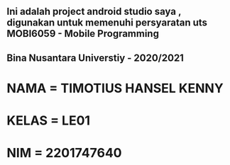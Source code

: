 ## Ini adalah project android studio saya , digunakan untuk memenuhi persyaratan uts MOBI6059 - Mobile Programming
## Bina Nusantara Universtiy - 2020/2021

# NAMA = TIMOTIUS HANSEL KENNY
# KELAS = LE01
# NIM = 2201747640